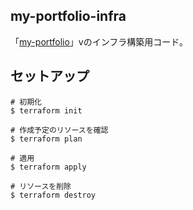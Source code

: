 ## my-portfolio-infra

「[my-portfolio](https://github.com/kazama1209/my-portfolio)」vのインフラ構築用コード。

## セットアップ

```
# 初期化
$ terraform init

# 作成予定のリソースを確認
$ terraform plan

# 適用
$ terraform apply

# リソースを削除
$ terraform destroy
```
